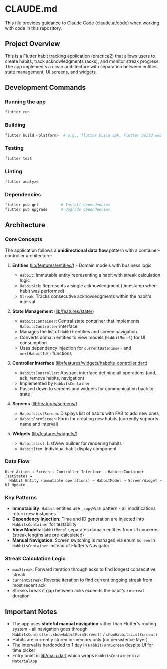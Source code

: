 # CLAUDE.md

This file provides guidance to Claude Code (claude.ai/code) when working with code in this repository.

## Project Overview

This is a Flutter habit tracking application (practice2) that allows users to create habits, track acknowledgments (acks), and monitor streak progress. The app implements a clean architecture with separation between entities, state management, UI screens, and widgets.

## Development Commands

### Running the app
```bash
flutter run
```

### Building
```bash
flutter build <platform>  # e.g., flutter build apk, flutter build web
```

### Testing
```bash
flutter test
```

### Linting
```bash
flutter analyze
```

### Dependencies
```bash
flutter pub get          # Install dependencies
flutter pub upgrade      # Upgrade dependencies
```

## Architecture

### Core Concepts

The application follows a **unidirectional data flow** pattern with a container-controller architecture:

1. **Entities** ([lib/features/entities/](lib/features/entities/)) - Domain models with business logic
   - `Habbit`: Immutable entity representing a habit with streak calculation logic
   - `HabbitAck`: Represents a single acknowledgment (timestamp when habit was performed)
   - `Streak`: Tracks consecutive acknowledgments within the habit's interval

2. **State Management** ([lib/features/state/](lib/features/state/))
   - `HabbitsContainer`: Central state container that implements `HabbitsController` interface
   - Manages the list of `Habbit` entities and screen navigation
   - Converts domain entities to view models (`HabbitModel`) for UI consumption
   - Uses dependency injection for `currentDateTime()` and `nextHabbitId()` functions

3. **Controller Interface** ([lib/features/widgets/habbits_controller.dart](lib/features/widgets/habbits_controller.dart))
   - `HabbitsController`: Abstract interface defining all operations (add, ack, remove habits, navigation)
   - Implemented by `HabbitsContainer`
   - Passed down to screens and widgets for communication back to state

4. **Screens** ([lib/features/screens/](lib/features/screens/))
   - `HabbitsListScreen`: Displays list of habits with FAB to add new ones
   - `HabbitFormScreen`: Form for creating new habits (currently supports name and interval)

5. **Widgets** ([lib/features/widgets/](lib/features/widgets/))
   - `HabbitsList`: ListView builder for rendering habits
   - `HabbitItem`: Individual habit display component

### Data Flow

```
User Action → Screen → Controller Interface → HabbitsContainer (setState) →
  Habbit Entity (immutable operations) → HabbitModel → Screen/Widget → UI Update
```

### Key Patterns

- **Immutability**: `Habbit` entities use `_copyWith` pattern - all modifications return new instances
- **Dependency Injection**: Time and ID generation are injected into `HabbitsContainer` for testability
- **View Models**: `HabbitModel` separates domain entities from UI concerns (streak lengths are pre-calculated)
- **Manual Navigation**: Screen switching is managed via enum `Screen` in `HabbitsContainer` instead of Flutter's Navigator

### Streak Calculation Logic

- `maxStreak`: Forward iteration through acks to find longest consecutive streak
- `currentStreak`: Reverse iteration to find current ongoing streak from most recent ack
- Streaks break if gap between acks exceeds the habit's `interval` duration

## Important Notes

- The app uses **stateful manual navigation** rather than Flutter's routing system - all navigation goes through `HabbitsController.showHabbitFormScreen()` / `showHabbitsListScreen()`
- Habits are currently stored in-memory only (no persistence layer)
- The interval is hardcoded to 1 day in `HabbitFormScreen` despite UI for time picker
- Entry point is [lib/main.dart](lib/main.dart) which wraps `HabbitsContainer` in a `MaterialApp`
